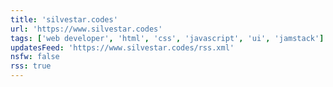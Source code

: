 ```yaml
---
title: 'silvestar.codes'
url: 'https://www.silvestar.codes'
tags: ['web developer', 'html', 'css', 'javascript', 'ui', 'jamstack']
updatesFeed: 'https://www.silvestar.codes/rss.xml'
nsfw: false
rss: true
---
```

